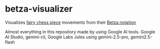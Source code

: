 # betza-visualizer

Visualizes [fairy chess piece](https://en.wikipedia.org/wiki/List_of_fairy_chess_pieces) movements from their [Betza notation](https://en.wikipedia.org/wiki/Betza%27s_funny_notation)

Almost everything in this repository made by using Google AI tools.
Google AI Studio, gemini-cli, Google Labs Jules using gemini-2.5-pro, gemini2.5-flash
